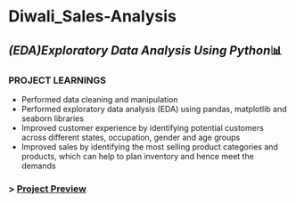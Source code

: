 # Diwali_Sales-Analysis
## *(EDA)Exploratory Data Analysis Using Python*📊
###  **PROJECT LEARNINGS**

- Performed data cleaning and manipulation
- Performed exploratory data analysis (EDA) using
pandas, matplotlib and seaborn libraries
- Improved customer experience by identifying
potential customers across different states,
occupation, gender and age groups
- Improved sales by identifying the most selling
product categories and products, which can help
to plan inventory and hence meet the demands

### > [Project Preview](https://colab.research.google.com/drive/1-7ngTiZagvcTNFohCstjx6EptqxPA4YO?usp=sharing)
